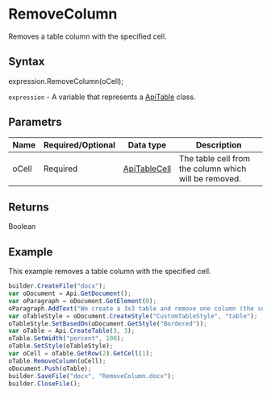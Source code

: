 # RemoveColumn

Removes a table column with the specified cell.

## Syntax

expression.RemoveColumn(oCell);

`expression` - A variable that represents a [ApiTable](../ApiTable.md) class.

## Parametrs

| **Name** | **Required/Optional** | **Data type** | **Description** |
| ------------- | ------------- | ------------- | ------------- |
| oCell | Required | [ApiTableCell](../../ApiTableCell/ApiTableCell.md) | The table cell from the column which will be removed. |

## Returns

Boolean

## Example

This example removes a table column with the specified cell.

```javascript
builder.CreateFile("docx");
var oDocument = Api.GetDocument();
var oParagraph = oDocument.GetElement(0);
oParagraph.AddText("We create a 3x3 table and remove one column (the second one), so that it becomes 2x3:");
var oTableStyle = oDocument.CreateStyle("CustomTableStyle", "table");
oTableStyle.SetBasedOn(oDocument.GetStyle("Bordered"));
var oTable = Api.CreateTable(3, 3);
oTable.SetWidth("percent", 100);
oTable.SetStyle(oTableStyle);
var oCell = oTable.GetRow(2).GetCell(1);
oTable.RemoveColumn(oCell);
oDocument.Push(oTable);
builder.SaveFile("docx", "RemoveColumn.docx");
builder.CloseFile();
```
